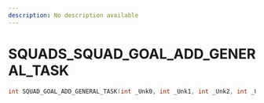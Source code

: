 ```yaml
---
description: No description available 
---
```


# SQUADS\_SQUAD_GOAL_ADD_GENERAL_TASK

```cpp
int SQUAD_GOAL_ADD_GENERAL_TASK(int _Unk0, int _Unk1, int _Unk2, int _Unk3);
```